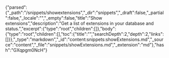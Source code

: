{"parsed":{"_path":"/snippets/showextensions","_dir":"snippets","_draft":false,"_partial":false,"_locale":"","_empty":false,"title":"Show extensions","description":"Get a list of extensions in your database and status.","excerpt":{"type":"root","children":[]},"body":{"type":"root","children":[],"toc":{"title":"","searchDepth":2,"depth":2,"links":[]}},"_type":"markdown","_id":"content:snippets:showExtensions.md","_source":"content","_file":"snippets/showExtensions.md","_extension":"md"},"hash":"GXqpgm0NcH"}